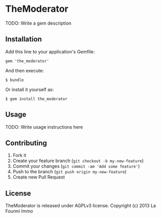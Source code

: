 # TheModerator

TODO: Write a gem description

## Installation

Add this line to your application's Gemfile:

    gem 'the_moderator'

And then execute:

    $ bundle

Or install it yourself as:

    $ gem install the_moderator

## Usage

TODO: Write usage instructions here

## Contributing

1. Fork it
2. Create your feature branch (`git checkout -b my-new-feature`)
3. Commit your changes (`git commit -am 'Add some feature'`)
4. Push to the branch (`git push origin my-new-feature`)
5. Create new Pull Request

## License

TheModerator is released under AGPLv3 license. Copyright (c) 2013 La Fourmi Immo
